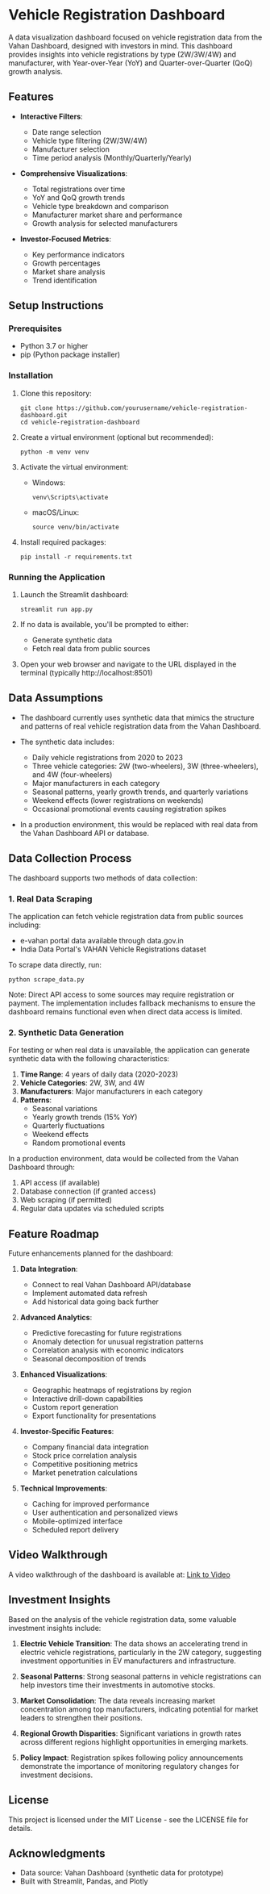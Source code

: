 # Vehicle Registration Dashboard

A data visualization dashboard focused on vehicle registration data from the Vahan Dashboard, designed with investors in mind. This dashboard provides insights into vehicle registrations by type (2W/3W/4W) and manufacturer, with Year-over-Year (YoY) and Quarter-over-Quarter (QoQ) growth analysis.

## Features

- **Interactive Filters**:
  - Date range selection
  - Vehicle type filtering (2W/3W/4W)
  - Manufacturer selection
  - Time period analysis (Monthly/Quarterly/Yearly)

- **Comprehensive Visualizations**:
  - Total registrations over time
  - YoY and QoQ growth trends
  - Vehicle type breakdown and comparison
  - Manufacturer market share and performance
  - Growth analysis for selected manufacturers

- **Investor-Focused Metrics**:
  - Key performance indicators
  - Growth percentages
  - Market share analysis
  - Trend identification

## Setup Instructions

### Prerequisites

- Python 3.7 or higher
- pip (Python package installer)

### Installation

1. Clone this repository:
   ```
   git clone https://github.com/yourusername/vehicle-registration-dashboard.git
   cd vehicle-registration-dashboard
   ```

2. Create a virtual environment (optional but recommended):
   ```
   python -m venv venv
   ```

3. Activate the virtual environment:
   - Windows:
     ```
     venv\Scripts\activate
     ```
   - macOS/Linux:
     ```
     source venv/bin/activate
     ```

4. Install required packages:
   ```
   pip install -r requirements.txt
   ```

### Running the Application

1. Launch the Streamlit dashboard:
   ```
   streamlit run app.py
   ```

2. If no data is available, you'll be prompted to either:
   - Generate synthetic data
   - Fetch real data from public sources

3. Open your web browser and navigate to the URL displayed in the terminal (typically http://localhost:8501)

## Data Assumptions

- The dashboard currently uses synthetic data that mimics the structure and patterns of real vehicle registration data from the Vahan Dashboard.
- The synthetic data includes:
  - Daily vehicle registrations from 2020 to 2023
  - Three vehicle categories: 2W (two-wheelers), 3W (three-wheelers), and 4W (four-wheelers)
  - Major manufacturers in each category
  - Seasonal patterns, yearly growth trends, and quarterly variations
  - Weekend effects (lower registrations on weekends)
  - Occasional promotional events causing registration spikes

- In a production environment, this would be replaced with real data from the Vahan Dashboard API or database.

## Data Collection Process

The dashboard supports two methods of data collection:

### 1. Real Data Scraping

The application can fetch vehicle registration data from public sources including:
- e-vahan portal data available through data.gov.in
- India Data Portal's VAHAN Vehicle Registrations dataset

To scrape data directly, run:
```
python scrape_data.py
```

Note: Direct API access to some sources may require registration or payment. The implementation includes fallback mechanisms to ensure the dashboard remains functional even when direct data access is limited.

### 2. Synthetic Data Generation

For testing or when real data is unavailable, the application can generate synthetic data with the following characteristics:

1. **Time Range**: 4 years of daily data (2020-2023)
2. **Vehicle Categories**: 2W, 3W, and 4W
3. **Manufacturers**: Major manufacturers in each category
4. **Patterns**:
   - Seasonal variations
   - Yearly growth trends (15% YoY)
   - Quarterly fluctuations
   - Weekend effects
   - Random promotional events

In a production environment, data would be collected from the Vahan Dashboard through:
1. API access (if available)
2. Database connection (if granted access)
3. Web scraping (if permitted)
4. Regular data updates via scheduled scripts

## Feature Roadmap

Future enhancements planned for the dashboard:

1. **Data Integration**:
   - Connect to real Vahan Dashboard API/database
   - Implement automated data refresh
   - Add historical data going back further

2. **Advanced Analytics**:
   - Predictive forecasting for future registrations
   - Anomaly detection for unusual registration patterns
   - Correlation analysis with economic indicators
   - Seasonal decomposition of trends

3. **Enhanced Visualizations**:
   - Geographic heatmaps of registrations by region
   - Interactive drill-down capabilities
   - Custom report generation
   - Export functionality for presentations

4. **Investor-Specific Features**:
   - Company financial data integration
   - Stock price correlation analysis
   - Competitive positioning metrics
   - Market penetration calculations

5. **Technical Improvements**:
   - Caching for improved performance
   - User authentication and personalized views
   - Mobile-optimized interface
   - Scheduled report delivery

## Video Walkthrough

A video walkthrough of the dashboard is available at: [Link to Video](https://youtu.be/your-video-id)

## Investment Insights

Based on the analysis of the vehicle registration data, some valuable investment insights include:

1. **Electric Vehicle Transition**: The data shows an accelerating trend in electric vehicle registrations, particularly in the 2W category, suggesting investment opportunities in EV manufacturers and infrastructure.

2. **Seasonal Patterns**: Strong seasonal patterns in vehicle registrations can help investors time their investments in automotive stocks.

3. **Market Consolidation**: The data reveals increasing market concentration among top manufacturers, indicating potential for market leaders to strengthen their positions.

4. **Regional Growth Disparities**: Significant variations in growth rates across different regions highlight opportunities in emerging markets.

5. **Policy Impact**: Registration spikes following policy announcements demonstrate the importance of monitoring regulatory changes for investment decisions.

## License

This project is licensed under the MIT License - see the LICENSE file for details.

## Acknowledgments

- Data source: Vahan Dashboard (synthetic data for prototype)
- Built with Streamlit, Pandas, and Plotly